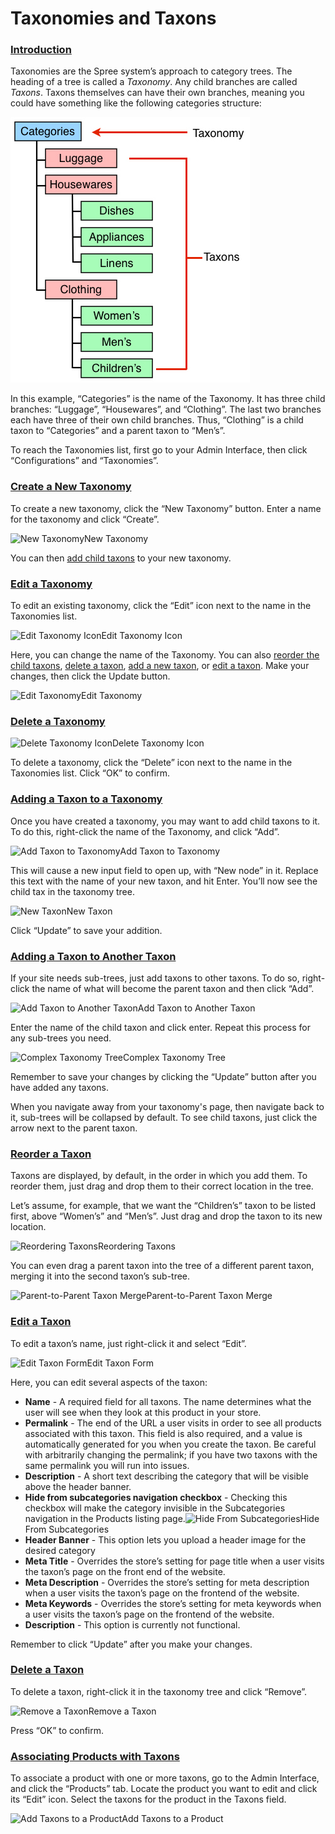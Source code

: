 # Taxonomies and Taxons

### [Introduction](taxonomies-and-taxons.md#introduction) <a id="introduction"></a>

Taxonomies are the Spree system’s approach to category trees. The heading of a tree is called a _Taxonomy_. Any child branches are called _Taxons_. Taxons themselves can have their own branches, meaning you could have something like the following categories structure:

![Taxonomy Tree](../.gitbook/assets/image%20%2881%29.png)

In this example, “Categories” is the name of the Taxonomy. It has three child branches: “Luggage”, “Housewares”, and “Clothing”. The last two branches each have three of their own child branches. Thus, “Clothing” is a child taxon to “Categories” and a parent taxon to “Men’s”.

To reach the Taxonomies list, first go to your Admin Interface, then click “Configurations” and “Taxonomies”.

### [Create a New Taxonomy](taxonomies-and-taxons.md#create-a-new-taxonomy) <a id="create-a-new-taxonomy"></a>

To create a new taxonomy, click the “New Taxonomy” button. Enter a name for the taxonomy and click “Create”.

![New Taxonomy](https://guides.spreecommerce.org/static/a5b1c69bb496723d612224ad72ded42d/03ffe/new_taxonomy.jpg)New Taxonomy

You can then [add child taxons](taxonomies-and-taxons.md#adding-a-taxon-to-a-taxonomy) to your new taxonomy.

### [Edit a Taxonomy](taxonomies-and-taxons.md#edit-a-taxonomy) <a id="edit-a-taxonomy"></a>

To edit an existing taxonomy, click the “Edit” icon next to the name in the Taxonomies list.

![Edit Taxonomy Icon](https://guides.spreecommerce.org/static/9cb03ea7b950c1e1e65692cc64ef86ce/e24e8/edit_taxonomy_icon.jpg)Edit Taxonomy Icon

Here, you can change the name of the Taxonomy. You can also [reorder the child taxons](taxonomies-and-taxons.md#reorder-a-taxon), [delete a taxon](taxonomies-and-taxons.md#delete-a-taxon), [add a new taxon](taxonomies-and-taxons.md#adding-a-taxon-to-a-taxonomy), or [edit a taxon](taxonomies-and-taxons.md#edit-a-taxon). Make your changes, then click the Update button.

![Edit Taxonomy](https://guides.spreecommerce.org/static/7e812849c6e36548be7a24fd40845a9c/33bac/edit_taxonomy.jpg)Edit Taxonomy

### [Delete a Taxonomy](taxonomies-and-taxons.md#delete-a-taxonomy) <a id="delete-a-taxonomy"></a>

![Delete Taxonomy Icon](https://guides.spreecommerce.org/static/bb2f9a0b92aeb6ad84c96d91b78091fa/e24e8/delete_taxonomy_icon.jpg)Delete Taxonomy Icon

To delete a taxonomy, click the “Delete” icon next to the name in the Taxonomies list. Click “OK” to confirm.

### [Adding a Taxon to a Taxonomy](taxonomies-and-taxons.md#adding-a-taxon-to-a-taxonomy) <a id="adding-a-taxon-to-a-taxonomy"></a>

Once you have created a taxonomy, you may want to add child taxons to it. To do this, right-click the name of the Taxonomy, and click “Add”.

![Add Taxon to Taxonomy](https://guides.spreecommerce.org/static/2da0c21126242316ab424d4235fcc47b/ea4c8/add_taxon_to_taxonomy.jpg)Add Taxon to Taxonomy

This will cause a new input field to open up, with “New node” in it. Replace this text with the name of your new taxon, and hit Enter. You’ll now see the child tax in the taxonomy tree.

![New Taxon](https://guides.spreecommerce.org/static/218ca6d55e9da5924a9473d38f047a9a/e53e1/new_taxon.jpg)New Taxon

Click “Update” to save your addition.

### [Adding a Taxon to Another Taxon](taxonomies-and-taxons.md#adding-a-taxon-to-another-taxon) <a id="adding-a-taxon-to-another-taxon"></a>

If your site needs sub-trees, just add taxons to other taxons. To do so, right-click the name of what will become the parent taxon and then click “Add”.

![Add Taxon to Another Taxon](https://guides.spreecommerce.org/static/56f86d0c2b1553f34445b6b80907364d/50fad/add_taxon_to_taxon.jpg)Add Taxon to Another Taxon

Enter the name of the child taxon and click enter. Repeat this process for any sub-trees you need.

![Complex Taxonomy Tree](https://guides.spreecommerce.org/static/112bb731a3351045dc2fb852027096ca/fb2e4/complex_taxonomy_tree.jpg)Complex Taxonomy Tree

Remember to save your changes by clicking the “Update” button after you have added any taxons.

When you navigate away from your taxonomy's page, then navigate back to it, sub-trees will be collapsed by default. To see child taxons, just click the arrow next to the parent taxon.

### [Reorder a Taxon](taxonomies-and-taxons.md#reorder-a-taxon) <a id="reorder-a-taxon"></a>

Taxons are displayed, by default, in the order in which you add them. To reorder them, just drag and drop them to their correct location in the tree.

Let’s assume, for example, that we want the “Children’s” taxon to be listed first, above “Women’s” and “Men’s”. Just drag and drop the taxon to its new location.

![Reordering Taxons](https://guides.spreecommerce.org/static/9e55789f93b675d6f1aef37ace61ad9f/94796/reorder_taxons.jpg)Reordering Taxons

You can even drag a parent taxon into the tree of a different parent taxon, merging it into the second taxon’s sub-tree.

![Parent-to-Parent Taxon Merge](https://guides.spreecommerce.org/static/d1543035f6712a8424bd3755b825b88b/3bbd9/parent_into_parent_taxon_merge.jpg)Parent-to-Parent Taxon Merge

### [Edit a Taxon](taxonomies-and-taxons.md#edit-a-taxon) <a id="edit-a-taxon"></a>

To edit a taxon’s name, just right-click it and select “Edit”.

![Edit Taxon Form](https://guides.spreecommerce.org/static/fbfdb052f8ad12e78aa7f7315dfa4653/03ffe/edit_taxon.jpg)Edit Taxon Form

Here, you can edit several aspects of the taxon:

* **Name** - A required field for all taxons. The name determines what the user will see when they look at this product in your store.
* **Permalink** - The end of the URL a user visits in order to see all products associated with this taxon. This field is also required, and a value is automatically generated for you when you create the taxon. Be careful with arbitrarily changing the permalink; if you have two taxons with the same permalink you will run into issues.
* **Description** - A short text describing the category that will be visible above the header banner.
* **Hide from subcategories navigation checkbox** - Checking this checkbox will make the category invisible in the Subcategories navigation in the Products listing page.![Hide From Subcategories](https://guides.spreecommerce.org/static/ef9cb1706bbc2c1aef504e69dccdf1e3/03ffe/hide_from_subcategories.jpg)Hide From Subcategories
* **Header Banner** - This option lets you upload a header image for the desired category
* **Meta Title** - Overrides the store’s setting for page title when a user visits the taxon’s page on the front end of the website.
* **Meta Description** - Overrides the store’s setting for meta description when a user visits the taxon’s page on the frontend of the website.
* **Meta Keywords** - Overrides the store’s setting for meta keywords when a user visits the taxon’s page on the frontend of the website.
* **Description** - This option is currently not functional.

Remember to click “Update” after you make your changes.

### [Delete a Taxon](taxonomies-and-taxons.md#delete-a-taxon) <a id="delete-a-taxon"></a>

To delete a taxon, right-click it in the taxonomy tree and click “Remove”.

![Remove a Taxon](https://guides.spreecommerce.org/static/c10fe86e984085517bb383f4789439c7/b10e1/remove_taxon.jpg)Remove a Taxon

Press “OK” to confirm.

### [Associating Products with Taxons](taxonomies-and-taxons.md#associating-products-with-taxons) <a id="associating-products-with-taxons"></a>

To associate a product with one or more taxons, go to the Admin Interface, and click the “Products” tab. Locate the product you want to edit and click its “Edit” icon. Select the taxons for the product in the Taxons field.

![Add Taxons to a Product](https://guides.spreecommerce.org/static/5fe199e6b4e26d94a2d86eb479bb30c9/f8495/add_taxons_to_product.jpg)Add Taxons to a Product


